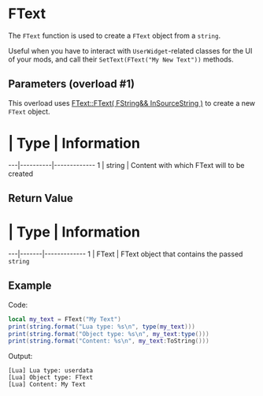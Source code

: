 # FText

The `FText` function is used to create a `FText` object from a `string`.

Useful when you have to interact with `UserWidget`-related classes for the UI of your mods, and call their `SetText(FText("My New Text"))` methods.

## Parameters (overload #1)

This overload uses [FText::FText( FString&& InSourceString )](https://docs.unrealengine.com/4.27/en-US/API/Runtime/Core/Internationalization/FText/__ctor/6/) to create a new `FText` object.

 # | Type     | Information 
---|----------|-------------
 1 | string   | Content with which FText will to be created

## Return Value

 # | Type  | Information 
---|-------|-------------
 1 | FText | FText object that contains the passed `string`

## Example
Code:
```lua
local my_text = FText("My Text")
print(string.format("Lua type: %s\n", type(my_text)))
print(string.format("Object type: %s\n", my_text:type()))
print(string.format("Content: %s\n", my_text:ToString()))
```
Output:
```
[Lua] Lua type: userdata
[Lua] Object type: FText
[Lua] Content: My Text
```